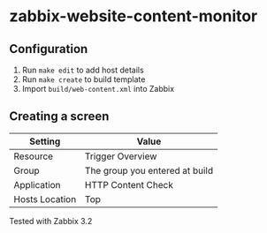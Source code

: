 # zabbix-website-content-monitor

## Configuration
1. Run `make edit` to add host details  
2. Run `make create` to build template  
3. Import `build/web-content.xml` into Zabbix  

## Creating a screen
| Setting | Value |  
| --- | --- |  
| Resource |Trigger Overview |  
| Group | The group you entered at build |  
| Application | HTTP Content Check |  
| Hosts Location | Top |  

  
Tested with Zabbix 3.2
